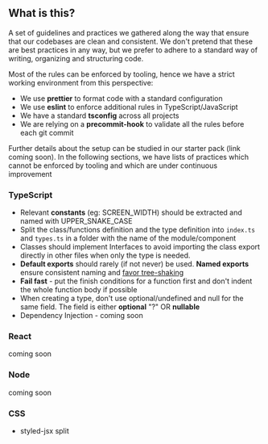 ## What is this?
A set of guidelines and practices we gathered along the way that ensure that our codebases are clean and consistent. We don't pretend that these are best practices in any way, but we prefer to adhere to a standard way of writing, organizing and structuring code.

Most of the rules can be enforced by tooling, hence we have a strict working environment from this perspective:
* We use **prettier** to format code with a standard configuration
* We use **eslint** to enforce additional rules in TypeScript/JavaScript
* We have a standard **tsconfig** across all projects
* We are relying on a **precommit-hook** to validate all the rules before each git commit

Further details about the setup can be studied in our starter pack (link coming soon). In the following sections, we have lists of practices which cannot be enforced by tooling and which are under continuous improvement

### TypeScript

* Relevant **constants** (eg: SCREEN_WIDTH) should be extracted and named with UPPER_SNAKE_CASE
* Split the class/functions definition and the type definition into `index.ts` and `types.ts` in a folder with the name of the module/component
* Classes should implement Interfaces to avoid importing the class export directly in other files when only the type is needed.
* **Default exports** should rarely (if not never) be used. **Named exports** ensure consistent naming and [favor tree-shaking](https://blog.neufund.org/why-we-have-banned-default-exports-and-you-should-do-the-same-d51fdc2cf2ad)
* **Fail fast** - put the finish conditions for a function first and don't indent the whole function body if possible
* When creating a type, don't use optional/undefined and null for the same field. The field is either **optional** "?" OR **nullable**
* Dependency Injection - coming soon

### React
coming soon

### Node
coming soon

### CSS
* styled-jsx split
